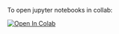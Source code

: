 To open jupyter notebooks in collab:

[![Open In Colab](https://colab.research.google.com/assets/colab-badge.svg)]([https://colab.research.google.com/github.com/julprat/CourseDP_hub/Optimal_Growth.ipynb](https://colab.research.google.com/github/julprat/CourseDP_hub/blob/main/Recursive_Problem.ipynb)) 
